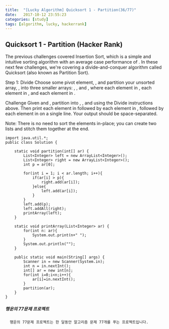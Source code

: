 ```yaml
---
title:  "[Lucky Algorithm] Quicksort 1 - Partition(36/77)"
date:   2017-10-12 23:55:23
categories: [study]
tags: [algorithm, lucky, hackerrank]
---
```

## Quicksort 1 - Partition (Hacker Rank)
The previous challenges covered Insertion Sort, which is a simple and intuitive sorting algorithm with an average case performance of . In these next few challenges, we're covering a divide-and-conquer algorithm called Quicksort (also known as Partition Sort).

Step 1: Divide
Choose some pivot element, , and partition your unsorted array, , into three smaller arrays: , , and , where each element in , each element in , and each element in .

Challenge
Given  and , partition  into , , and  using the Divide instructions above. Then print each element in  followed by each element in , followed by each element in  on a single line. Your output should be space-separated.

Note: There is no need to sort the elements in-place; you can create two lists and stitch them together at the end.

```
import java.util.*;
public class Solution {

    static void partition(int[] ar) {
        List<Integer> left = new ArrayList<Integer>();
        List<Integer> right = new ArrayList<Integer>();
        int p = ar[0];

        for(int i = 1; i < ar.length; i++){
            if(ar[i] > p){
                right.add(ar[i]);
            }else{
                left.add(ar[i]);
            }
        }
        left.add(p);
        left.addAll(right);
        printArray(left);
    }   

    static void printArray(List<Integer> ar) {
        for(int n: ar){
            System.out.print(n+" ");
        }
        System.out.println("");
    }

    public static void main(String[] args) {
        Scanner in = new Scanner(System.in);
        int n = in.nextInt();
        int[] ar = new int[n];
        for(int i=0;i<n;i++){
            ar[i]=in.nextInt();
        }
        partition(ar);
    }    
}

```

##### 행운의 77문제 프로젝트
```
  행운의 77문제 프로젝트는 한 달동안 알고리즘 문제 77개를 푸는 프로젝트입니다.
```
